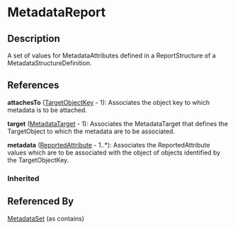 
# MetadataReport







## Description

A set of values for MetadataAttributes defined in a ReportStructure of a MetadataStructureDefinition.




## References

**attachesTo** ([TargetObjectKey](TargetObjectKey.md) - 1): Associates the object key to which metadata is to be attached.

**target** ([MetadataTarget](MetadataTarget.md) - 1): Associates the MetadataTarget that defines the TargetObject to which the metadata are to be associated.

**metadata** ([ReportedAttribute](ReportedAttribute.md) - 1..*): Associates the ReportedAttribute values which are to be associated with the object of objects identified by the TargetObjectKey.

### Inherited



## Referenced By

[MetadataSet](MetadataSet.md) (as contains)


